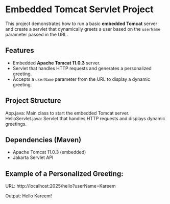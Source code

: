 # Embedded Tomcat Servlet Project

This project demonstrates how to run a basic **embedded Tomcat** server and create a servlet that dynamically greets a user based on the `userName` parameter passed in the URL.

## Features

- Embedded **Apache Tomcat 11.0.3** server.
- Servlet that handles HTTP requests and generates a personalized greeting.
- Accepts a `userName` parameter from the URL to display a dynamic greeting.

## Project Structure

App.java: Main class to start the embedded Tomcat server.
HelloServlet.java: Servlet that handles HTTP requests and displays dynamic greetings.

## Dependencies (Maven)
- Apache Tomcat 11.0.3 (embedded)
- Jakarta Servlet API


## Example of a Personalized Greeting:
URL: http://localhost:2025/hello?userName=Kareem

Output: Hello Kareem!


